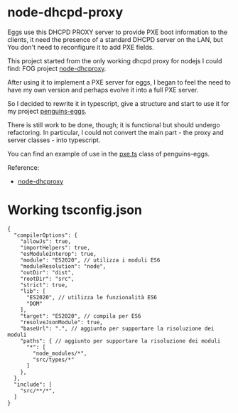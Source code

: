# node-dhcpd-proxy

Eggs use this DHCPD PROXY server to provide PXE boot information to the clients, it need the presence of a standard DHCPD server on the LAN, but You don't need to reconfigure it to add PXE fields.

This project started from the only working dhcpd proxy for nodejs I could find: FOG project [node-dhcproxy](https://github.com/FOGProject/node-dhcproxy).

After using it to implement a PXE server for eggs, I began to feel the need to have my own version and perhaps evolve it into a full PXE server.

So I decided to rewrite it in typescript, give a structure and start to use it for my project [penguins-eggs](https://github.com/pieroproietti/penguins-eggs).

There is still work to be done, though; it is functional but should undergo refactoring. In particular, I could not convert the main part - the proxy and server classes - into typescript.

You can find an example of use in the [pxe.ts](https://github.com/pieroproietti/penguins-eggs/blob/master/src/classes/pxe.ts) class of penguins-eggs. 


Reference:
* [node-dhcproxy](https://github.com/FOGProject/node-dhcproxy) 

 
# Working tsconfig.json
```
{
  "compilerOptions": {
    "allowJs": true,
    "importHelpers": true,
    "esModuleInterop": true,
    "module": "ES2020", // utilizza i moduli ES6
    "moduleResolution": "node",
    "outDir": "dist",
    "rootDir": "src",
    "strict": true,
    "lib": [
      "ES2020", // utilizza le funzionalità ES6
      "DOM"
    ],
    "target": "ES2020", // compila per ES6
    "resolveJsonModule": true,
    "baseUrl": ".", // aggiunto per supportare la risoluzione dei moduli
    "paths": { // aggiunto per supportare la risoluzione dei moduli
      "*": [
        "node_modules/*",
        "src/types/*"
      ]
    },
  },
  "include": [
    "src/**/*",
  ]
}
```